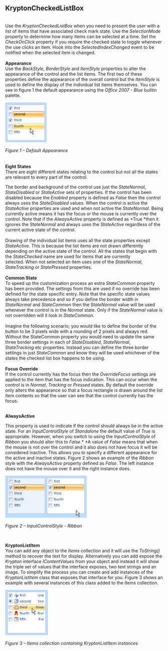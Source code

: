 ## KryptonCheckedListBox  
   
Use the *KryptonCheckedListBox* when you need to present the user with a list of
items that have associated check mark state. Use the *SelectionMode* property to
determine how many items can be selected at a time. Set the *CheckOnClick*
property if you require the checked state to toggle whenever the use clicks an
item. Hook into the *SelectedIndexChanged* event to be notified when the
selected item is changed.  
   
**Appearance**  
Use the *BackStyle*, *BorderStyle* and *ItemStyle* properties to alter the
appearance of the control and the list items. The first two of these properties
define the appearance of the overall control but the *ItemStyle* is used to
define the display of the individual list items themselves. You can see in
figure 1 the default appearance using the *Office 2007 - Blue* builtin palette.  

![*Figure 1 – Default Appearance*](KryptonCheckedListBox1.png)

*Figure 1 – Default Appearance*  
   
   
**Eight States**  
There are eight different states relating to the control but not all the states
are relevant to every part of the control.

The border and background of the control use just the *StateNormal*,
*StateDisabled* or *StateActive* sets of properties. If the control has been
disabled because the *Enabled* property is defined as *False* then the control
always uses the *StateDisabled* values. When the control is active the
*StateActive* properties are used and when not active the *StateNormal*. Being
currently active means it has the focus or the mouse is currently over the
control. Note that if the *AlwaysActive* property is defined as *True *then it
ignores the *StateNormal* and always uses the *StateActive* regardless of the
current active state of the control.  
   
Drawing of the individual list items uses all the state properties except
*StateActive*. This is because the list items are not drawn differently
depending on the active state of the control. All the states that begin with the
*StateChecked* name are used for items that are currently selected. When not
selected an item uses one of the *StateNormal*, *StateTracking* or
*StatePressed* properties.   
   
**Common State**  
To speed up the customization process an extra *StateCommon* property has been
provided. The settings from this are used if no override has been defined for
the state specific entry. Note that the specific state values always take
precedence and so if you define the border width in *StateNormal* and
*StateCommon* then the *StateNormal* value will be used whenever the control is
in the *Normal* state. Only if the *StateNormal* value is not overridden will it
look in *StateCommon*.  
   
Imagine the following scenario; you would like to define the border of the
button to be 3 pixels wide with a rounding of 2 pixels and always red. Without
the StateCommon property you would need to update the same three border settings
in each of *StateDisabled*, *StateNormal*, *StateTracking* etc properties.
Instead you can define the three border settings in just *StateCommon* and know
they will be used whichever of the states the checked list box happens to be
using.  
   
**Focus Override**  
If the control currently has the focus then the *OverrideFocus* settings are
applied to the item that has the focus indication. This can occur when the
control is in *Normal*, *Tracking* or *Pressed* states. By default the override
only alters the appearance so that a focus rectangle is drawn around the list
item contents so that the user can see that the control currently has the focus.  
 

**AlwaysActive**

This property is used to indicate if the control should always be in the active
state. For an *InputControlStyle* of *Standalone* the default value of *True* is
appropriate. However, when you switch to using the *InputControlStyle* of
*Ribbon* you should alter this to *False*.* *A value of *False* means that when
the mouse is not over the control and it also does not have focus it will be
considered inactive. This allows you to specify a different appearance for the
active and inactive states. Figure 2 shows an example of the *Ribbon* style with
the *AlwaysActive* property defined as *False*. The left instance does not have
the mouse over it and the right instance does.

![*Figure 2 – InputControlStyle - Ribbon*](KryptonCheckedListBox2.png)

*Figure 2 – InputControlStyle - Ribbon*

 

  
**KryptonListItem**   
You can add any object to the *Items* collection and it will use the
*ToString()* method to recover the text for display. Alternatively you can add
expose the *Krypton* interface *IContentValues* from your object and instead it
will show the triple set of values that the interface exposes, two text strings
and an image. To simplify the process you can create and add instances of the
*KryptonListItem* class that exposes that interface for you. Figure 3 shows an
example with several instances of this class added to the *Items* collection.

![*Figure 3 – Items collection containing KryptonListItem instances*](KryptonCheckedListBox3.png)

*Figure 3 – Items collection containing KryptonListItem instances*
